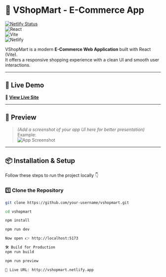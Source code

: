 # 🛒 VShopMart - E-Commerce App  

[![Netlify Status](https://api.netlify.com/api/v1/badges/your-site-id/deploy-status)](http://vshopmart.netlify.app)  
![React](https://img.shields.io/badge/React-18-blue?logo=react)  
![Vite](https://img.shields.io/badge/Vite-4-purple?logo=vite)  
![Netlify](https://img.shields.io/badge/Deployed%20on-Netlify-green?logo=netlify)  

VShopMart is a modern **E-Commerce Web Application** built with React (Vite).  
It offers a responsive shopping experience with a clean UI and smooth user interactions.  

---

## 🚀 Live Demo  
🔗 **[View Live Site](http://vshopmart.netlify.app)**  

---

## 📸 Preview  
> _(Add a screenshot of your app UI here for better presentation)_  
Example:  
![App Screenshot](https://via.placeholder.com/800x400?text=VShopMart+Preview)  

---

## 📦 Installation & Setup  

Follow these steps to run the project locally 👇  

### 1️⃣ Clone the Repository  
```bash
git clone https://github.com/your-username/vshopmart.git

cd vshopmart

npm install

npm run dev

Now open 👉 http://localhost:5173

🛠️ Build for Production
npm run build

npm run preview

🔗 Live URL: http://vshopmart.netlify.app
